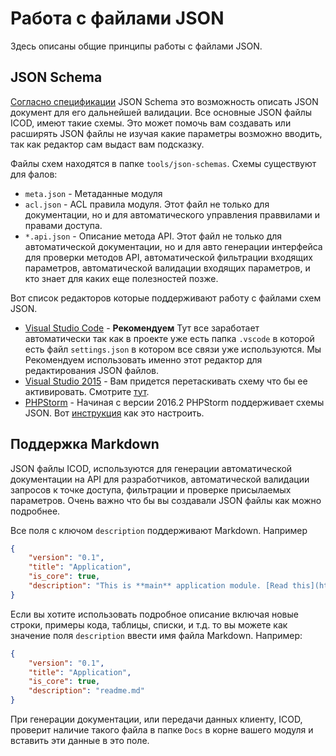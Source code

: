 # Работа с файлами JSON

Здесь описаны общие принципы работы с файлами JSON.

## JSON Schema

[Согласно спецификации][js] JSON Schema это возможность описать JSON документ для его дальнейшей валидации. Все основные JSON файлы ICOD, имеют такие схемы. Это может помочь вам создавать или расширять JSON файлы не изучая какие параметры возможно вводить, так как редактор сам выдаст вам подсказку.

Файлы схем находятся в папке `tools/json-schemas`. Схемы существуют для фалов:

- `meta.json` - Метаданные модуля
- `acl.json` - ACL правила модуля. Этот файл не только для документации, но и для автоматического управления праввилами и правами доступа.
- `*.api.json` - Описание метода API. Этот файл не только для автоматической документации, но и для авто генерации интерфейса для проверки методов API, автоматической фильтрации входящих параметров, автоматической валидации входящих параметров, и кто знает для каких еще полезностей позже.

Вот список редакторов которые поддерживают работу с файлами схем JSON.

- [Visual Studio Code][vsc] - **Рекомендуем** Тут все заработает автоматически так как в проекте уже есть папка `.vscode` в которой есть файл `settings.json` в котором все связи уже используются. Мы Рекомендуем использовать именно этот редактор для редактирования JSON файлов.
- [Visual Studio 2015][vs] - Вам придется перетаскивать схему что бы ее активировать. Смотрите [тут][vss].
- [PHPStorm][ps] - Начиная с версии 2016.2 PHPStorm поддерживает схемы JSON. Вот [инструкция][psi] как это настроить.

## Поддержка Markdown

JSON файлы ICOD, используются для генерации автоматической документации на API для разработчиков, автоматической валидации запросов к точке доступа, фильтрации и проверке присылаемых параметров. Очень важно что бы вы создавали JSON файлы как можно подробнее.

Все поля с ключом `description` поддерживают Markdown. Например

```json
{
	"version": "0.1",
	"title": "Application",
	"is_core": true,
	"description": "This is **main** application module. [Read this](http://your.url)"
}
```

Если вы хотите использовать подробное описание включая новые строки, примеры кода, таблицы, списки, и т.д. то вы можете как значение поля `description` ввести имя файла Markdown. Например:

```json
{
	"version": "0.1",
	"title": "Application",
	"is_core": true,
	"description": "readme.md"
}
```

При генерации документации, или передачи данных клиенту, ICOD, проверит наличие такого файла в папке `Docs` в корне вашего модуля и вставить эти данные в это поле.

[ps]: https://www.jetbrains.com/phpstorm/
[psi]: https://www.jetbrains.com/help/phpstorm/2016.2/json-schema.html
[vss]: https://blogs.msdn.microsoft.com/webdev/2014/04/10/intellisense-for-json-schema-in-the-json-editor/
[vsc]: https://code.visualstudio.com/
[vs]: https://www.visualstudio.com/
[js]: http://json-schema.org/
